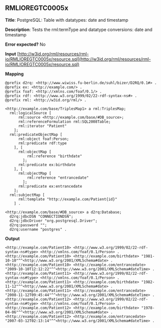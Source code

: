 ## RMLIOREGTC0005x

**Title**: PostgreSQL: Table with datatypes: date and timestamp

**Description**: Tests the rml:termType and datatype conversions: date and timestamp

**Error expected?** No

**Input**
 [http://w3id.org/rml/resources/rml-io/RMLIOREGTC0005x/resource.sql](http://w3id.org/rml/resources/rml-io/RMLIOREGTC0005x/resource.sql)

**Mapping**
```
@prefix d2rq: <http://www.wiwiss.fu-berlin.de/suhl/bizer/D2RQ/0.1#> .
@prefix ex: <http://example.com/> .
@prefix foaf: <http://xmlns.com/foaf/0.1/> .
@prefix rdf: <http://www.w3.org/1999/02/22-rdf-syntax-ns#> .
@prefix rml: <http://w3id.org/rml/> .

<http://example.com/base/TriplesMap1> a rml:TriplesMap;
  rml:logicalSource [
      rml:source <http://example.com/base/#DB_source>;
      rml:referenceFormulation rml:SQL2008Table;
      rml:iterator "Patient"
    ];
  rml:predicateObjectMap [
      rml:object foaf:Person;
      rml:predicate rdf:type
    ], [
      rml:objectMap [
          rml:reference "birthdate"
        ];
      rml:predicate ex:birthdate
    ], [
      rml:objectMap [
          rml:reference "entrancedate"
        ];
      rml:predicate ex:entrancedate
    ];
  rml:subjectMap [
      rml:template "http://example.com/Patient{id}"
    ] .

<http://example.com/base/#DB_source> a d2rq:Database;
  d2rq:jdbcDSN "CONNECTIONDSN";
  d2rq:jdbcDriver "org.postgresql.Driver";
  d2rq:password "";
  d2rq:username "postgres" .

```

**Output**
```
<http://example.com/Patient10> <http://www.w3.org/1999/02/22-rdf-syntax-ns#type> <http://xmlns.com/foaf/0.1/Person> .
<http://example.com/Patient10> <http://example.com/birthdate> "1981-10-10"^^<http://www.w3.org/2001/XMLSchema#date> .
<http://example.com/Patient10> <http://example.com/entrancedate> "2009-10-10T12:12:22"^^<http://www.w3.org/2001/XMLSchema#dateTime> .
<http://example.com/Patient11> <http://www.w3.org/1999/02/22-rdf-syntax-ns#type> <http://xmlns.com/foaf/0.1/Person> .
<http://example.com/Patient11> <http://example.com/birthdate> "1982-11-12"^^<http://www.w3.org/2001/XMLSchema#date> .
<http://example.com/Patient11> <http://example.com/entrancedate> "2008-11-12T09:45:44"^^<http://www.w3.org/2001/XMLSchema#dateTime> .
<http://example.com/Patient12> <http://www.w3.org/1999/02/22-rdf-syntax-ns#type> <http://xmlns.com/foaf/0.1/Person> .
<http://example.com/Patient12> <http://example.com/birthdate> "1978-04-06"^^<http://www.w3.org/2001/XMLSchema#date> .
<http://example.com/Patient12> <http://example.com/entrancedate> "2007-03-12T02:13:14"^^<http://www.w3.org/2001/XMLSchema#dateTime> .

```

